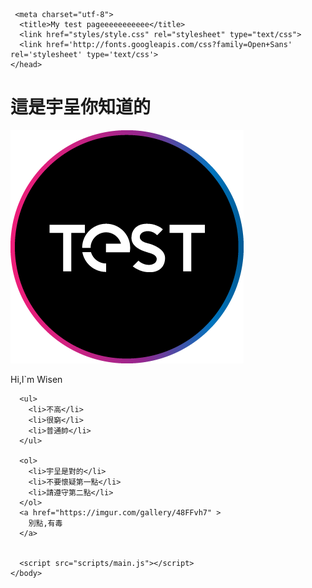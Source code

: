 <html>

  <head>
    
     <meta charset="utf-8">
      <title>My test pageeeeeeeeeee</title>
      <link href="styles/style.css" rel="stylesheet" type="text/css">
      <link href='http://fonts.googleapis.com/css?family=Open+Sans' rel='stylesheet' type='text/css'>
    </head>

  <body>
    <p><h1>這是宇呈你知道的</h1></p>
  <img src="images/test.png" alt="RRRRRRR ">
    <p class="editor-note">Hi,I`m Wisen</p>
    
      <ul>
        <li>不高</li>
        <li>很窮</li>
        <li>普通帥</li>
      </ul>

      <ol>
        <li>宇呈是對的</li>
        <li>不要懷疑第一點</li>
        <li>請遵守第二點</li>
      </ol>
      <a href="https://imgur.com/gallery/48FFvh7" >
        別點,有毒
      </a>

    
      <script src="scripts/main.js"></script>
    </body>

  </html>
